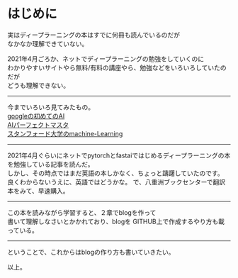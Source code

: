 # はじめに

実はディープラーニングの本はすでに何冊も読んでいるのだが  
なかなか理解できていない。 

2021年4月ごろか、ネットでディープラーニングの勉強をしていくのに  
わかりやすいサイトやら無料/有料の講座やら、勉強などをいろいろしていたのだが  
どうも理解できない。  
  
   
***
  
  
今までいろいろ見てみたもの。  
[googleの初めてのAI](https://www.udemy.com/course/google-jp-ai/)  
[AIパーフェクトマスタ](https://www.udemy.com/course/ai-master/)  
[スタンフォード大学のmachine-Learning](https://www.coursera.org/learn/machine-learning)  
  
  
***
  
  
2021年4月ぐらいにネットでpytorchとfastaiではじめるディープラーニングの本を勉強している記事を読んだ。  
しかし、その時点ではまだ英語の本しかなく、ちょっと躊躇していたのです。  
良くわからないうえに、英語ではどうかな。 
で、八重洲ブックセンターで翻訳本をみて、早速購入。  
  
  
***
  
この本を読みながら学習すると、２章でblogを作って  
書いて理解しなさいとかかれており、blogを
GITHUB上で作成するやり方も載っている。  
  
  
***
  
  
ということで、これからはblogの作り方も書いていきたい。
  
  
以上。
  

